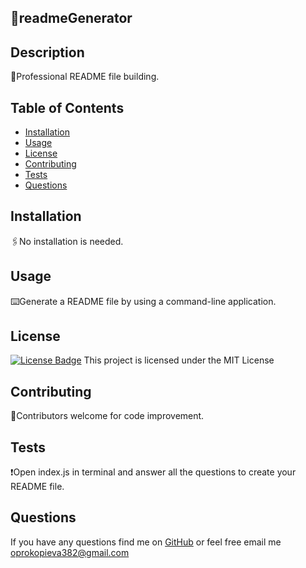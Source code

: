 
  ## 📖readmeGenerator

  ## Description
  📌Professional README file building.

  ## Table of Contents
  - [Installation](#installation)
  - [Usage](#usage)
  - [License](#license)
  - [Contributing](#contributing)
  - [Tests](#tests)
  - [Questions](#questions)

  ## Installation
  🖇️No installation is needed.

  ## Usage
  ⌨️Generate a README file by using a command-line application.

  ## License
[![License Badge](https://img.shields.io/badge/License-MIT-yellow.svg)](https://opensource.org/licenses/MIT)
  This project is licensed under the MIT License

  ## Contributing
  🤝Contributors welcome for code improvement.

  ## Tests
  ❗Open index.js in terminal and answer all the questions to create your README file.

  ## Questions
  If you have any questions find me on [GitHub](https://github.com/oprokopieva382) or feel free email me oprokopieva382@gmail.com



